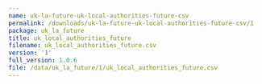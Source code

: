 ```yaml
---
name: uk-la-future-uk-local-authorities-future-csv
permalink: /downloads/uk-la-future-uk-local-authorities-future-csv/1
package: uk_la_future
title: uk_local_authorities_future
filename: uk_local_authorities_future.csv
version: '1'
full_version: 1.0.6
file: /data/uk_la_future/1/uk_local_authorities_future.csv
---
```

